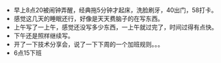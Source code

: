 + 早上8点20被闹钟弄醒，经典拖5分钟才起床，洗脸刷牙，40出门，58打卡。
+ 感觉这几天的睡眠还行，好像是天天费脑子的在写东西。
+ 上午写了一上午，感觉还没写多少东西，一上午就过完了，时间过得有点快。
+ 下午还是照样继续写。
+ 开了一下技术分享会，说了一下下周的一个加班规则。。。
+ 6点15下班